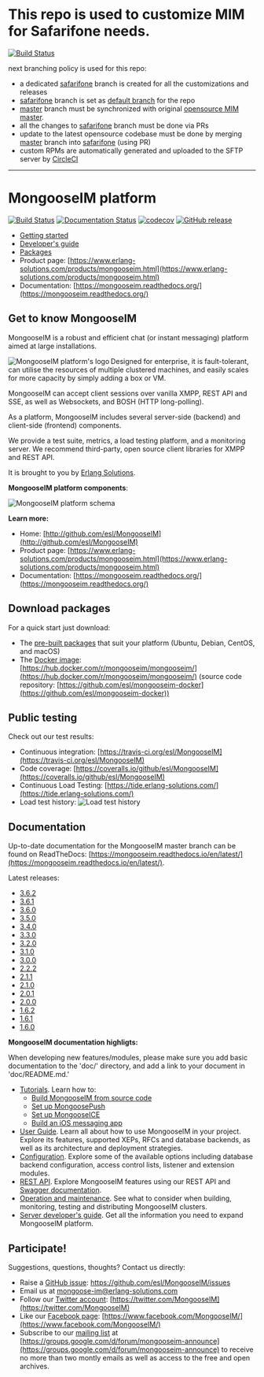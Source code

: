 # This repo is used to customize MIM for Safarifone needs.
[![Build Status](https://circleci.com/gh/safarifone/MongooseIM/tree/safarifone.svg?style=shield)](https://app.circleci.com/github/safarifone/MongooseIM/pipelines?branch=safarifone)

next branching policy is used for this repo:

* a dedicated [safarifone](https://github.com/safarifone/MongooseIM/tree/safarifone) branch is created  for all the customizations and releases
* [safarifone](https://github.com/safarifone/MongooseIM/tree/safarifone) branch is set as [default branch](https://github.com/safarifone/MongooseIM/settings/branches) for the repo 
* [master](https://github.com/safarifone/MongooseIM/tree/master) branch must be synchronized with original [opensource MIM master](https://github.com/esl/MongooseIM/tree/master/).
* all the changes to [safarifone](https://github.com/safarifone/MongooseIM/tree/safarifone) branch must be done via PRs
* update to the latest opensource codebase must be done by merging [master](https://github.com/safarifone/MongooseIM/tree/master) branch into [safarifone](https://github.com/safarifone/MongooseIM/tree/safarifone) (using PR)
* custom RPMs are automatically generated and uploaded to the SFTP server by [CircleCI](https://app.circleci.com/github/safarifone/MongooseIM/pipelines?branch=safarifone)

-----

# MongooseIM platform

[![Build Status](https://travis-ci.org/esl/MongooseIM.svg?branch=master)](https://travis-ci.org/esl/MongooseIM)
[![Documentation Status](https://readthedocs.org/projects/mongooseim/badge/?version=latest)](https://mongooseim.readthedocs.org/en/latest/?badge=latest)
[![codecov](https://codecov.io/gh/esl/MongooseIM/branch/master/graph/badge.svg)](https://codecov.io/gh/esl/MongooseIM)
[![GitHub release](https://img.shields.io/github/release/esl/MongooseIM.svg)](https://github.com/esl/MongooseIM/releases)


* [Getting started](https://mongooseim.readthedocs.io/en/latest/user-guide/Getting-started/)
* [Developer's guide](https://mongooseim.readthedocs.io/en/latest/developers-guide/Testing-MongooseIM/)
* [Packages](https://www.erlang-solutions.com/resources/download.html)
* Product page: [https://www.erlang-solutions.com/products/mongooseim.html](https://www.erlang-solutions.com/products/mongooseim.html)
* Documentation: [https://mongooseim.readthedocs.org/](https://mongooseim.readthedocs.org/)

## Get to know MongooseIM
MongooseIM is a robust and efficient chat (or instant messaging) platform aimed at large installations.

<img align="left" src="doc/MongooseIM_logo.png" alt="MongooseIM platform's logo"/>

Designed for enterprise, it is fault-tolerant, can utilise the resources of multiple clustered machines, and easily scales for more capacity by simply adding a box or VM.

MongooseIM can accept client sessions over vanilla XMPP, REST API and SSE, as well as Websockets, and BOSH (HTTP long-polling).

As a platform, MongooseIM includes several server-side (backend) and client-side (frontend) components.

We provide a test suite, metrics, a load testing platform, and a monitoring server.
We recommend third-party, open source client libraries for XMPP and REST API.

It is brought to you by [Erlang Solutions](https://www.erlang-solutions.com/).

**MongooseIM platform components**:

<img src="doc/MongooseIM_Platform_components.png" alt="MongooseIM platform schema" />

**Learn more:**

* Home: [http://github.com/esl/MongooseIM](http://github.com/esl/MongooseIM)
* Product page: [https://www.erlang-solutions.com/products/mongooseim.html](https://www.erlang-solutions.com/products/mongooseim.html)
* Documentation: [https://mongooseim.readthedocs.org/](https://mongooseim.readthedocs.org/)

## Download packages

For a quick start just download:

* The [pre-built packages](https://www.erlang-solutions.com/resources/download.html) that suit your platform (Ubuntu, Debian, CentOS, and macOS)
* The [Docker image](https://hub.docker.com/r/mongooseim/mongooseim/): [https://hub.docker.com/r/mongooseim/mongooseim/](https://hub.docker.com/r/mongooseim/mongooseim/) (source code repository: [https://github.com/esl/mongooseim-docker](https://github.com/esl/mongooseim-docker))

## Public testing

Check out our test results:

* Continuous integration: [https://travis-ci.org/esl/MongooseIM](https://travis-ci.org/esl/MongooseIM)
* Code coverage: [https://coveralls.io/github/esl/MongooseIM](https://coveralls.io/github/esl/MongooseIM)
* Continuous Load Testing: [https://tide.erlang-solutions.com/](https://tide.erlang-solutions.com/)
* Load test history:
  ![Load test history](https://tide.erlang-solutions.com/charts/bidaily_last_year.png)


## Documentation

Up-to-date documentation for the MongooseIM master branch can be found on ReadTheDocs: [https://mongooseim.readthedocs.io/en/latest/](https://mongooseim.readthedocs.io/en/latest/).

Latest releases:
* [3.6.2](https://mongooseim.readthedocs.io/en/3.6.2/)
* [3.6.1](https://mongooseim.readthedocs.io/en/3.6.1/)
* [3.6.0](https://mongooseim.readthedocs.io/en/3.6.0/)
* [3.5.0](https://mongooseim.readthedocs.io/en/3.5.0/)
* [3.4.0](https://mongooseim.readthedocs.io/en/3.4.0/)
* [3.3.0](https://mongooseim.readthedocs.io/en/3.3.0/)
* [3.2.0](https://mongooseim.readthedocs.io/en/3.2.0/)
* [3.1.0](https://mongooseim.readthedocs.io/en/3.1.0/)
* [3.0.0](https://mongooseim.readthedocs.io/en/3.0.0/)
* [2.2.2](https://mongooseim.readthedocs.io/en/2.2.2/)
* [2.1.1](https://mongooseim.readthedocs.io/en/2.1.1/)
* [2.1.0](https://mongooseim.readthedocs.io/en/2.1.0/)
* [2.0.1](https://mongooseim.readthedocs.io/en/2.0.1/)
* [2.0.0](https://mongooseim.readthedocs.io/en/2.0.0/)
* [1.6.2](https://mongooseim.readthedocs.io/en/1.6.2/)
* [1.6.1](https://mongooseim.readthedocs.io/en/1.6.1/)
* [1.6.0](https://mongooseim.readthedocs.io/en/1.6.0/)


**MongooseIM documentation highligts:**

When developing new features/modules, please make sure you add basic documentation to the 'doc/' directory, and add a link to your document in 'doc/README.md.'

* [Tutorials](https://mongooseim.readthedocs.io/en/latest/user-guide/How-to-build/). Learn how to:
    * [Build MongooseIM from source code](doc/user-guide/How-to-build.md)
    * [Set up MongoosePush](doc/user-guide/push-notifications/Push-notifications.md)
    * [Set up MongooseICE](doc/user-guide/ICE_tutorial.md)
    * [Build an iOS messaging app](doc/user-guide/iOS_tutorial.md)
* [User Guide](https://mongooseim.readthedocs.io/en/latest/user-guide/Get-to-know-MongooseIM/). Learn all about how to use MongooseIM in your project. Explore its features, supported XEPs, RFCs and database backends, as well as its architecture and deployment strategies.
* [Configuration](https://mongooseim.readthedocs.io/en/latest/Basic-configuration/). Explore some of the available options including database backend configuration, access control lists, listener and extension modules.
* [REST API](https://mongooseim.readthedocs.io/en/latest/rest-api/Client-frontend/). Explore MongooseIM features using our REST API and [Swagger documentation](https://mongooseim.readthedocs.io/en/latest/swagger/index.html).
* [Operation and maintenance](https://mongooseim.readthedocs.io/en/latest/operation-and-maintenance/Cluster-management-considerations/). See what to consider when building, monitoring, testing and distributing MongooseIM clusters.
* [Server developer's guide](doc/developers-guide/Testing-MongooseIM.md). Get all the information you need to expand MongooseIM platform.


## Participate!

Suggestions, questions, thoughts? Contact us directly:

* Raise a [GitHub issue](https://github.com/esl/MongooseIM/issues): https://github.com/esl/MongooseIM/issues
* Email us at <a href='mailto:mongoose-im@erlang-solutions.com'>mongoose-im@erlang-solutions.com</a>
* Follow our [Twitter account](https://twitter.com/MongooseIM): [https://twitter.com/MongooseIM](https://twitter.com/MongooseIM)
* Like our [Facebook page](https://www.facebook.com/MongooseIM/): [https://www.facebook.com/MongooseIM/](https://www.facebook.com/MongooseIM/)
* Subscribe to our [mailing list](https://groups.google.com/d/forum/mongooseim-announce) at [https://groups.google.com/d/forum/mongooseim-announce](https://groups.google.com/d/forum/mongooseim-announce) to receive no more than two montly emails as well as access to the free and open archives.
